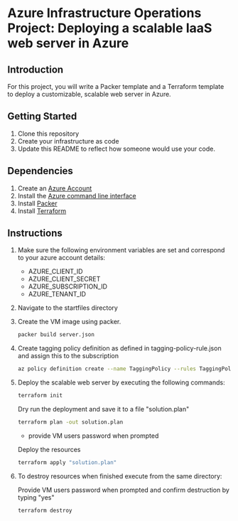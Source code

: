 # Azure Infrastructure Operations Project: Deploying a scalable IaaS web server in Azure

## Introduction

For this project, you will write a Packer template and a Terraform template to deploy a customizable, scalable web server in Azure.

## Getting Started

1. Clone this repository
2. Create your infrastructure as code
3. Update this README to reflect how someone would use your code.

## Dependencies

1. Create an [Azure Account](https://portal.azure.com) 
2. Install the [Azure command line interface](https://docs.microsoft.com/en-us/cli/azure/install-azure-cli?view=azure-cli-latest)
3. Install [Packer](https://www.packer.io/downloads)
4. Install [Terraform](https://www.terraform.io/downloads.html)

## Instructions

1. Make sure the following environment variables are set and correspond to your azure account details:

   - AZURE_CLIENT_ID
   - AZURE_CLIENT_SECRET
   - AZURE_SUBSCRIPTION_ID
   - AZURE_TENANT_ID

2. Navigate to the startfiles directory

3. Create the VM image using packer.

   ```bash
   packer build server.json
   ```

4. Create tagging policy definition as defined in tagging-policy-rule.json and assign this to the subscription

    ```bash
    az policy definition create --name TaggingPolicy --rules TaggingPolicty.json
    ```

5. Deploy the scalable web server by executing the following commands:

   ```bash
   terraform init
   ```

   Dry run the deployment and save it to a file "solution.plan"

   ```bash
   terraform plan -out solution.plan
   ```

   - provide VM users password when prompted

   Deploy the resources

   ```bash
   terraform apply "solution.plan"
   ```

6. To destroy resources when finished execute from the same directory:

   Provide VM users password when prompted and confirm destruction by typing "yes"

   ```bash
   terraform destroy
   ```
